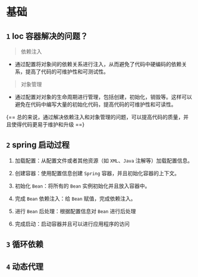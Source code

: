 # 基础

## `1` Ioc 容器解决的问题？

> 依赖注入

- 通过配置将对象间的依赖关系进行注入，从而避免了代码中硬编码的依赖关系，提高了代码的可维护性和可测试性。

> 对象管理

- 通过配置对对象的生命周期进行管理，包括创建，初始化，销毁等。这样可以避免在代码中编写大量的初始化代码，提高代码的可维护性和可读性。

{== 总的来说，通过解决依赖注入和对象管理的问题，可以提高代码的质量，并且使得代码更易于维护和升级 ==}

## `2` spring 启动过程

1. 加载配置：从配置文件或者其他资源（如 `XML`、`Java` 注解等）加载配置信息。

2. 创建容器：使用配置信息创建 `Spring` 容器，并且初始化容器的上下文。

3. 初始化 `Bean`：将所有的 `Bean` 实例初始化并且放入容器中。

4. 完成 `Bean` 依赖注入：给 `Bean` 赋值，完成依赖注入。

5. 进行 `Bean` 后处理：根据配置信息对 `Bean` 进行后处理

6. 完成启动：启动容器并且可以进行应用程序的访问

## `3` 循环依赖

## `4` 动态代理
